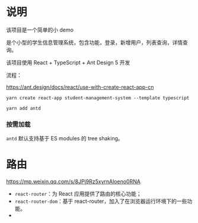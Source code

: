 # 说明

该项目是一个简单的小 demo

是个小型的学生信息管理系统，包含功能，登录，新增用户，列表查询，详情查询。

该项目使用 React + TypeScript + Ant Design 5 开发

流程：

https://ant.design/docs/react/use-with-create-react-app-cn

```code
yarn create react-app student-management-system --template typescript

yarn add antd
```

### 按需加载

`antd` 默认支持基于 ES modules 的 tree shaking。

# 路由

https://mp.weixin.qq.com/s/8JPj9Rz5xyrnAloeno0RNA

- `react-router`：为 React 应用提供了路由的核心功能；
- `react-router-dom`：基于 react-router，加入了在浏览器运行环境下的一些功能。
-
